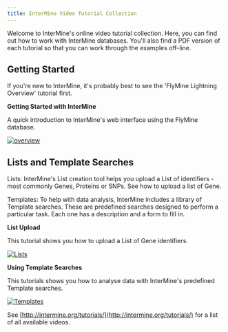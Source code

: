 ```yaml
---
title: InterMine Video Tutorial Collection
---
```


Welcome to InterMine's online video tutorial collection. Here, you can find out how to work with InterMine databases. You'll also find a PDF version of each tutorial so that you can work through the examples off-line.

## Getting Started

If you're new to InterMine, it's probably best to see the 'FlyMine Lightning Overview' tutorial first.

**Getting Started with InterMine**

A quick introduction to InterMine's web interface using the FlyMine database.

[![overview](http://content.screencast.com/users/InterMine/folders/InterMine/media/e8e3b7e6-b303-408d-bef3-f2cbb4ba722b/FirstFrame.jpg)](http://www.screencast.com/t/MI7fhHJFV)

## Lists and Template Searches

Lists: InterMine's List creation tool helps you upload a List of identifiers - most commonly Genes, Proteins or SNPs. See how to upload a list of Gene.

Templates: To help with data analysis, InterMine includes a library of Template searches. These are predefined searches designed to perform a particular task. Each one has a description and a form to fill in.

**List Upload**

This tutorial shows you how to upload a List of Gene identifiers.

[![Lists](http://content.screencast.com/users/InterMine/folders/InterMine/media/2589ee8a-4e88-4179-a30e-42cad94df30c/FirstFrame.jpg)](http://www.screencast.com/t/vqFJaghZPdmY)

**Using Template Searches**

This tutorials shows you how to analyse data with InterMine's predefined Template searches.

[![Templates](http://content.screencast.com/users/InterMine/folders/InterMine/media/277fe169-8008-4990-8330-f422c65d31d9/FirstFrame.jpg)](http://www.screencast.com/t/qjuoxo0QhWW)

See [http://intermine.org/tutorials/](http://intermine.org/tutorials/) for a list of all available videos.
